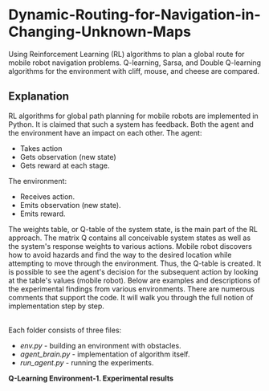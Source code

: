 # Dynamic-Routing-for-Navigation-in-Changing-Unknown-Maps

Using Reinforcement Learning (RL) algorithms to plan a global route for mobile robot navigation problems. Q-learning, Sarsa, and Double Q-learning algorithms for the environment with cliff, mouse, and cheese are compared.


## Explanation

RL algorithms for global path planning for mobile robots are implemented in Python. It is claimed that such a system has feedback. Both the agent and the environment have an impact on each other. The agent: 
- Takes action 
- Gets observation (new state) 
- Gets reward at each stage.

The environment:
- Receives action.
- Emits observation (new state).
- Emits reward.

The weights table, or Q-table of the system state, is the main part of the RL approach. The matrix Q contains all conceivable system states as well as the system's response weights to various actions. Mobile robot discovers how to avoid hazards and find the way to the desired location while attempting to move through the environment. Thus, the Q-table is created. It is possible to see the agent's decision for the subsequent action by looking at the table's values (mobile robot). Below are examples and descriptions of the experimental findings from various environments. There are numerous comments that support the code. It will walk you through the full notion of implementation step by step.

<br/>Each folder consists of three files:

* _env.py_ - building an environment with obstacles.
* _agent_brain.py_ - implementation of algorithm itself.
* _run_agent.py_ - running the experiments.

**Q-Learning Environment-1. Experimental results**



